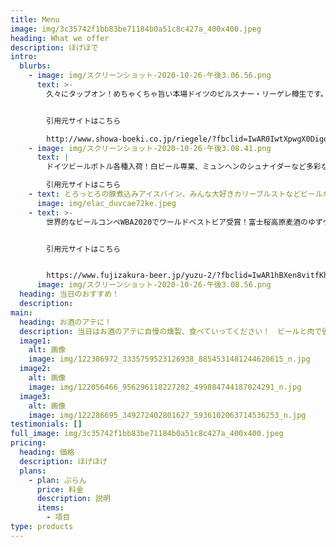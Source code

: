 ```yaml
---
title: Menu
image: img/3c35742f1bb83be71184b0a51c8c427a_400x400.jpeg
heading: What we offer
description: ほげほで
intro:
  blurbs:
    - image: img/スクリーンショット-2020-10-26-午後3.06.56.png
      text: >-
        久々にタップオン！めちゃくちゃ旨い本場ドイツのピルスナー・リーゲレ樽生です。ぜひマースジョッキでお楽しみください！


        引用元サイトはこちら

        http://www.showa-boeki.co.jp/riegele/?fbclid=IwAR0IwtXpwgX0Digq7cP_k5oFEBviNpUBX2cX_e9lLdFcfCVFYBRqrMzbKKo
    - image: img/スクリーンショット-2020-10-26-午後3.08.41.png
      text: |
        ドイツビールボトル各種入荷！白ビール専業、ミュンヘンのシュナイダーなど多彩なドイツビール入荷してます。

        引用元サイトはこちら
    - text: とろっとろの豚煮込みアイスバイン、みんな大好きカリーブルストなどビールが進むドイツ料理
      image: img/elac_duvcae72ke.jpeg
    - text: >-
        世界的なビールコンペWBA2020でワールドベストビア受賞！富士桜高原麦酒のゆずヴァイツェン樽生、１樽限定入荷売り切れ御免です！


        引用元サイトはこちら


        https://www.fujizakura-beer.jp/yuzu-2/?fbclid=IwAR1hBXen8vitfKhkV4x4z3sc9cQVenPzqrBjffrAH42LYrFQTfsxy-n6quE
      image: img/スクリーンショット-2020-10-26-午後3.08.56.png
  heading: 当日のおすすめ！
  description: 　
main:
  heading: お酒のアテに！
  description: 当日はお酒のアテに自慢の燻製、食べていってください！　ビールと肉で優勝！
  image1:
    alt: 画像
    image: img/122306972_3335759523126938_8854531481244620615_n.jpg
  image2:
    alt: 画像
    image: img/122056466_956296118227282_499884744187024291_n.jpg
  image3:
    alt: 画像
    image: img/122286695_349272402801627_5936102063714536253_n.jpg
testimonials: []
full_image: img/3c35742f1bb83be71184b0a51c8c427a_400x400.jpeg
pricing:
  heading: 価格
  description: ほげほげ
  plans:
    - plan: ぷらん
      price: 料金
      description: 説明
      items:
        - 項目
type: products
---
```

